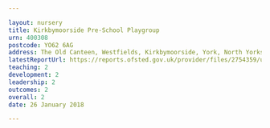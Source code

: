 ```yaml
---

layout: nursery
title: Kirkbymoorside Pre-School Playgroup
urn: 400308
postcode: YO62 6AG
address: The Old Canteen, Westfields, Kirkbymoorside, York, North Yorkshire, YO62 6AG
latestReportUrl: https://reports.ofsted.gov.uk/provider/files/2754359/urn/400308.pdf
teaching: 2
development: 2
leadership: 2
outcomes: 2
overall: 2
date: 26 January 2018

---
```

